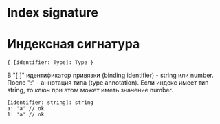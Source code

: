 # Index signature
# Индексная сигнатура

```
{ [identifier: Type]: Type }
```

В "[ ]" идентификатор привязки (binding identifier) - string или number.
После ":" - аннотация типа (type annotation).
Если индекс имеет тип string, то ключ при этом может иметь значение number.

```
[identifier: string]: string
a: 'a' // ok
1: 'a' // ok
```
